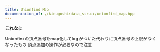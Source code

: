 ```yaml
---
title: Unionfind Map
documentation_of: //kinugoshi/data_struct/Unionfind_map.hpp
---
```

**これなに**

Unionfindの頂点番号をmap化して$\log$がついた代わりに頂点番号の上限がなくなったもの
頂点追加の操作が必要なので注意
